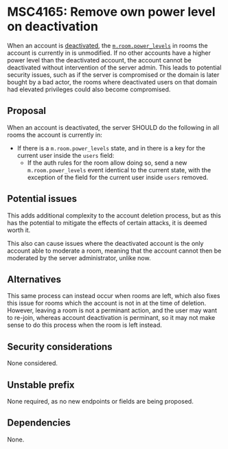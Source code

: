 # MSC4165: Remove own power level on deactivation

When an account is
[deactivated](https://spec.matrix.org/v1.11/client-server-api/#post_matrixclientv3accountdeactivate), the
[`m.room.power_levels`](https://spec.matrix.org/v1.11/client-server-api/#mroompower_levels) in rooms the
account is currently in is unmodified. If no other accounts have a higher power level than the deactivated
account, the account cannot be deactivated without intervention of the server admin. This leads to potential
security issues, such as if the server is compromised or the domain is later bought by a bad actor, the rooms
where deactivated users on that domain had elevated privileges could also become compromised.

## Proposal

When an account is deactivated, the server SHOULD do the following in all rooms the account is currently in:
- If there is a `m.room.power_levels` state, and in there is a key for the current user inside the `users`
field:
  - If the auth rules for the room allow doing so, send a new `m.room.power_levels` event identical to the
  current state, with the exception of the field for the current user inside `users` removed.

## Potential issues

This adds additional complexity to the account deletion process, but as this has the potential to mitigate
the effects of certain attacks, it is deemed worth it.

This also can cause issues where the deactivated account is the only account able to moderate a room, meaning
that the account cannot then be moderated by the server administrator, unlike now.

## Alternatives

This same process can instead occur when rooms are left, which also fixes this issue for rooms which the
account is not in at the time of deletion. However, leaving a room is not a perminant action, and the user
may want to re-join, whereas account deactivation is perminant, so it may not make sense to do this process
when the room is left instead.

## Security considerations

None considered.

## Unstable prefix

None required, as no new endpoints or fields are being proposed.

## Dependencies

None.
